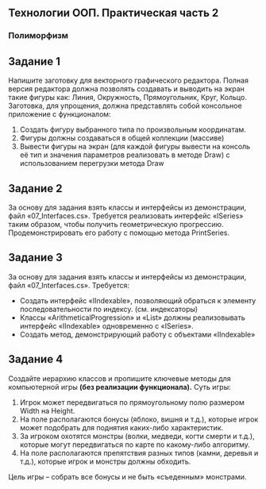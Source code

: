 ## Технологии ООП. Практическая часть 2

### Полиморфизм

## Задание 1
Напишите заготовку для векторного графического редактора. Полная версия редактора должна позволять создавать и выводить на экран такие фигуры как: Линия, Окружность, Прямоугольник, Круг, Кольцо. Заготовка, для упрощения, должна представлять собой консольное приложение с функционалом:
1.	Создать фигуру выбранного типа по произвольным координатам.
2.	Фигуры должны создаваться в общей коллекции (массиве)
3.	Вывести фигуры на экран (для каждой фигуры вывести на консоль её тип и значения параметров реализовать в методе Draw) с использованием перегрузки метода Draw

## Задание 2
За основу для задания взять классы и интерфейсы из демонстрации, файл «07_Interfaces.cs». Требуется реализовать интерфейс «ISeries» таким образом, чтобы получить геометрическую прогрессию. Продемонстрировать его работу с помощью метода PrintSeries.

## Задание 3
За основу для задания взять классы и интерфейсы из демонстрации, файл «07_Interfaces.cs». 
Требуется:
*	Создать интерфейс «IIndexable», позволяющий обраться к элементу последовательности по индексу. (см. индексаторы)
*	Классы «ArithmeticalProgression» и «List» должны реализовывать интерфейс «IIndexable» одновременно с  «ISeries».
*	Создать метод, демонстрирующий работу с объектами «IIndexable»

## Задание 4
Создайте иерархию классов и пропишите ключевые методы для компьютерной игры **(без реализации функционала).** Суть игры:
1.	Игрок может передвигаться по прямоугольному полю размером Width на Height. 
2.	На поле располагаются бонусы (яблоко, вишня и т.д.), которые игрок может подобрать для поднятия каких-либо характеристик.
3.	За игроком охотятся монстры (волки, медведи, когти смерти и т.д.), которые могут передвигаться по карте по какому-либо алгоритму.
4.	На поле располагаются препятствия разных типов (камни, деревья и т.д.), которые игрок и монстры должны обходить.

Цель игры – собрать все бонусы и не быть «съеденным» монстрами.

